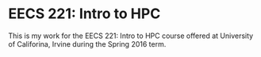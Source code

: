 # EECS 221: Intro to HPC

This is my work for the EECS 221: Intro to HPC course offered at University of Califorina, Irvine during the Spring 2016 term.
